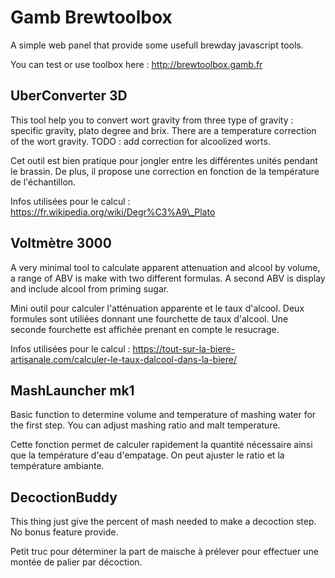 # Gamb Brewtoolbox
A simple web panel that provide some usefull brewday javascript tools.

You can test or use toolbox here : http://brewtoolbox.gamb.fr

## UberConverter 3D
This tool help you to convert wort gravity from three type of gravity : specific gravity, plato degree and brix. There are a temperature correction of the wort gravity. TODO : add correction for alcoolized worts.

Cet outil est bien pratique pour jongler entre les différentes unités pendant le brassin. De plus, il propose une correction en fonction de la température de l'échantillon.

Infos utilisées pour le calcul : https://fr.wikipedia.org/wiki/Degr%C3%A9\_Plato

## Voltmètre 3000
A very minimal tool to calculate apparent attenuation and alcool by volume, a range of ABV is make with two different formulas. A second ABV is display and include alcool from priming sugar.

Mini outil pour calculer l'atténuation apparente et le taux d'alcool. Deux formules sont utiliées donnant une fourchette de taux d'alcool. Une seconde fourchette est affichée prenant en compte le resucrage.

Infos utilisées pour le calcul : https://tout-sur-la-biere-artisanale.com/calculer-le-taux-dalcool-dans-la-biere/

## MashLauncher mk1
Basic function to determine volume and temperature of mashing water for the first step. You can adjust mashing ratio and malt temperature.

Cette fonction permet de calculer rapidement la quantité nécessaire ainsi que la température d'eau d'empatage. On peut ajuster le ratio et la température ambiante.

## DecoctionBuddy
This thing just give the percent of mash needed to make a decoction step. No bonus feature provide.

Petit truc pour déterminer la part de maische à prélever pour effectuer une montée de palier par décoction.
